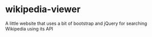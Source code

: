 # wikipedia-viewer
A little website that uses a bit of bootstrap and jQuery for searching Wikipedia using its API
